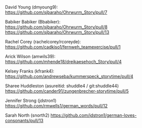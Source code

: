 David Young (dmyoung9):
https://github.com/sjbaraho/Ohrwurm_Story/pull/7

Babiker Babiker (Bbabiker):
https://github.com/sjbaraho/Ohrwurm_Story/pull/8
https://github.com/sjbaraho/Ohrwurm_Story/pull/13

Rachel Corey (rachelcorey/rcoreyde):
https://github.com/cadkiso1/fernweh_teamexercise/pull/1

Arick Wilson (amwils39):
https://github.com/mhende18/dreikaesehoch_Story/pull/4

Kelsey Franks (kfrank4):
https://github.com/andrewseba/kummerspeck_storytime/pull/4

Sharee Huddleston (asureitid: shuddle4 / git:shuddle44)
https://github.com/cander91/zungenbrecher-storytime/pull/5

Jennifer Strong (jdstron1)
https://github.com/rmwells1/german_words/pull/12

Sarah North (snorth2)
https://github.com/jdstron1/german-loves-consonants/pull/13
